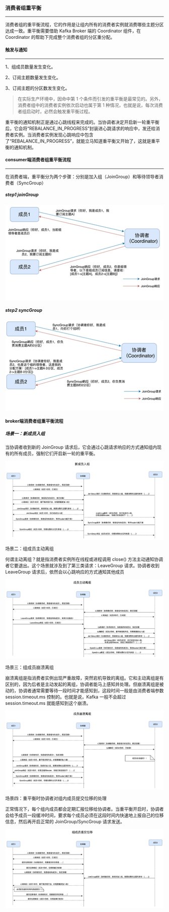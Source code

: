 ### 消费者组重平衡

------

消费者组的重平衡流程，它的作用是让组内所有的消费者实例就消费哪些主题分区达成一致。重平衡需要借助 Kafka Broker 端的 Coordinator 组件，在 Coordinator 的帮助下完成整个消费者组的分区重分配。

#### 触发与通知

------

1、组成员数量发生变化。

2、订阅主题数量发生变化。

3、订阅主题的分区数发生变化。

> 在实际生产环境中，因命中第 1 个条件而引发的重平衡是最常见的。另外，消费者组中的消费者实例依次启动也属于第 1 种情况，也就是说，每次消费者组启动时，必然会触发重平衡过程。

重平衡的通知机制正是通过心跳线程来完成的。当协调者决定开启新一轮重平衡后，它会将“REBALANCE_IN_PROGRESS”封装进心跳请求的响应中，发还给消费者实例。当消费者实例发现心跳响应中包含了“REBALANCE_IN_PROGRESS”，就能立马知道重平衡又开始了，这就是重平衡的通知机制。

#### consumer端消费者组重平衡流程

------

在消费者端，重平衡分为两个步骤：分别是加入组（JoinGroup）和等待领导者消费者（SyncGroup）

##### step1 joinGroup

![](./img/joinGroup.webp)

##### step2 syncGroup



![](./img/syncGroup.webp)

#### broker端消费者组重平衡流程

##### 场景一：新成员入组

当协调者收到新的 JoinGroup 请求后，它会通过心跳请求响应的方式通知组内现有的所有成员，强制它们开启新一轮的重平衡。

![](./img/joinGroup2.webp)

场景二：组成员主动离组

何谓主动离组？就是指消费者实例所在线程或进程调用 close() 方法主动通知协调者它要退出。这个场景就涉及到了第三类请求：LeaveGroup 请求。协调者收到 LeaveGroup 请求后，依然会以心跳响应的方式通知其他成员

![](./img/leaveGroup.webp)

场景三：组成员崩溃离组

崩溃离组是指消费者实例出现严重故障，突然宕机导致的离组。它和主动离组是有区别的，因为后者是主动发起的离组，协调者能马上感知并处理。但崩溃离组是被动的，协调者通常需要等待一段时间才能感知到，这段时间一般是由消费者端参数 session.timeout.ms 控制的。也就是说，Kafka 一般不会超过 session.timeout.ms 就能感知到这个崩溃。

![](./img/leaveGroup2.webp)

场景四：重平衡时协调者对组内成员提交位移的处理

正常情况下，每个组内成员都会定期汇报位移给协调者。当重平衡开启时，协调者会给予成员一段缓冲时间，要求每个成员必须在这段时间内快速地上报自己的位移信息，然后再开启正常的 JoinGroup/SyncGroup 请求发送。

![](./img/rebalanceSubmit.webp)

